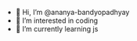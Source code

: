 - 👋 Hi, I’m @ananya-bandyopadhyay
- 👀 I’m interested in coding
- 🌱 I’m currently learning js


<!---
ananya-bandyopadhyay/ananya-bandyopadhyay is a ✨ special ✨ repository because its `README.md` (this file) appears on your GitHub profile.
You can click the Preview link to take a look at your changes.
--->
